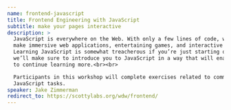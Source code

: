 ```yaml
---
name: frontend-javascript
title: Frontend Engineering with JavaScript
subtitle: make your pages interactive
description: >
  JavaScript is everywhere on the Web. With only a few lines of code, we can
  make immersive web applications, entertaining games, and interactive sites.
  Learning JavaScript is somewhat treacherous if you’re just starting out, so
  we’ll make sure to introduce you to JavaScript in a way that will enable you
  to continue learning more.<br><br>

  Participants in this workshop will complete exercises related to common
  JavaScript tasks.
speaker: Jake Zimmerman
redirect_to: https://scottylabs.org/wdw/frontend/
---
```

